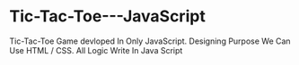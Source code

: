 # Tic-Tac-Toe---JavaScript

Tic-Tac-Toe Game devloped In Only JavaScript.
Designing Purpose We Can Use HTML / CSS.
All Logic Write In Java Script
